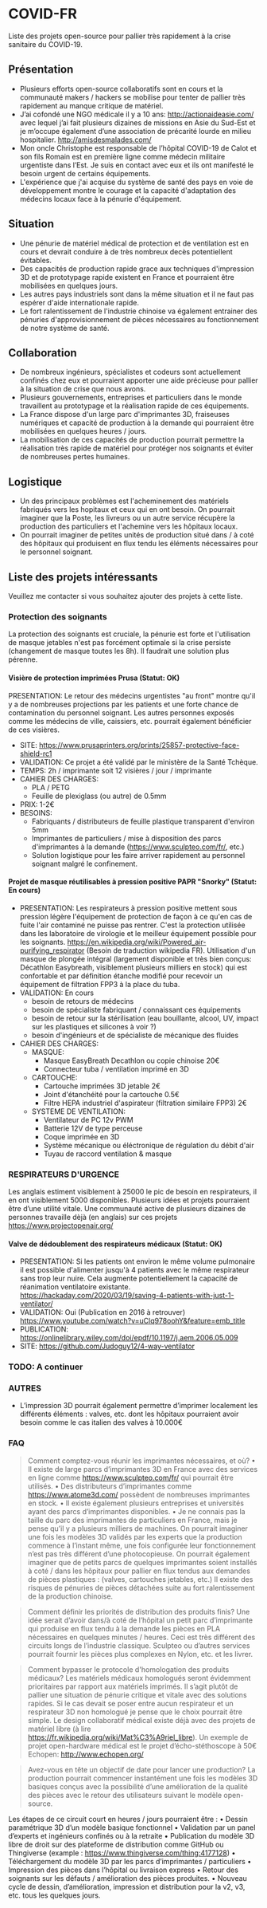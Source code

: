 # COVID-FR

Liste des projets open-source pour pallier très rapidement à la crise sanitaire du COVID-19.

## Présentation

- Plusieurs efforts open-source collaboratifs sont en cours et la communauté makers / hackers se mobilise pour tenter de pallier très rapidement au manque critique de matériel.
- J’ai cofondé une NGO médicale il y a 10 ans: <http://actionaideasie.com/> avec lequel j’ai fait plusieurs dizaines de missions en Asie du Sud-Est et je m’occupe également d’une association de précarité lourde en milieu hospitalier. <http://amisdesmalades.com/>
- Mon oncle Christophe est responsable de l’hôpital COVID-19 de Calot et son fils Romain est en première ligne comme médecin militaire urgentiste dans l’Est. Je suis en contact avec eux et ils ont manifesté le besoin urgent de certains équipements.
- L'expérience que j'ai acquise du système de santé des pays en voie de développement montre le courage et la capacité d'adaptation des médecins locaux face à la pénurie d'équipement.

## Situation

- Une pénurie de matériel médical de protection et de ventilation est en cours et devrait conduire à de très nombreux decès potentiellent évitables.
- Des capacités de production rapide grace aux techniques d'impression 3D et de prototypage rapide existent en France et pourraient être mobilisées en quelques jours.
- Les autres pays industriels sont dans la même situation et il ne faut pas espérer d'aide internationale rapide.
- Le fort ralentissement de l'industrie chinoise va également entrainer des pénuries d'approvisionnement de pièces nécessaires au fonctionnement de notre système de santé.

## Collaboration

- De nombreux ingénieurs, spécialistes et codeurs sont actuellement confinés chez eux et pourraient apporter une aide précieuse pour pallier à la situation de crise que nous avons.
- Plusieurs gouvernements, entreprises et particuliers dans le monde travaillent au prototypage et la réalisation rapide de ces équipements.
- La France dispose d'un large parc d'imprimantes 3D, fraiseuses numériques et capacité de production à la demande qui pourraient être mobilisées en quelques heures / jours.
- La mobilisation de ces capacités de production pourrait permettre la réalisation très rapide de matériel pour protéger nos soignants et éviter de nombreuses pertes humaines.

## Logistique

- Un des principaux problèmes est l'acheminement des matériels fabriqués vers les hopitaux et ceux qui en ont besoin. On pourrait imaginer que la Poste, les livreurs ou un autre service récupère la production des particuliers et l'achemine vers les hôpitaux locaux.
- On pourrait imaginer de petites unités de production situé dans / à coté des hôpitaux qui produisent en flux tendu les éléments nécessaires pour le personnel soignant.

## Liste des projets intéressants

Veuillez me contacter si vous souhaitez ajouter des projets à cette liste.

### Protection des soignants

La protection des soignants est cruciale, la pénurie est forte et l'utilisation de masque jetables n'est pas forcément optimale si la crise persiste (changement de masque toutes les 8h). Il faudrait une solution plus pérenne.

#### Visière de protection imprimées Prusa (Statut: OK)

PRESENTATION: Le retour des médecins urgentistes "au front" montre qu'il y a de nombreuses projections par les patients et une forte chance de contamination du personnel soignant. Les autres personnes exposés comme les médecins de ville, caissiers, etc. pourrait également bénéficier de ces visières.

- SITE: <https://www.prusaprinters.org/prints/25857-protective-face-shield-rc1>
- VALIDATION: Ce projet a été validé par le ministère de la Santé Tchèque.
- TEMPS: 2h / imprimante soit 12 visières / jour / imprimante
- CAHIER DES CHARGES:
  - PLA / PETG
  - Feuille de plexiglass (ou autre) de 0.5mm
- PRIX: 1-2€
- BESOINS:
  - Fabriquants / distributeurs de feuille plastique transparent d'environ 5mm
  - Imprimantes de particuliers / mise à disposition des parcs d'imprimantes à la demande (<https://www.sculpteo.com/fr/>, etc.)
  - Solution logistique pour les faire arriver rapidement au personnel soignant malgré le confinement.

#### Projet de masque réutilisables à pression positive PAPR "Snorky" (Statut: En cours)

- PRESENTATION: Les respirateurs à pression positive mettent sous pression légère l'équipement de protection de façon à ce qu'en cas de fuite l'air contaminé ne puisse pas rentrer. C'est la protection utilisée dans les laboratoire de virologie et le meilleur équipement possible pour les soignants. <https://en.wikipedia.org/wiki/Powered_air-purifying_respirator> (Besoin de traduction wikipedia FR). Utilisation d'un masque de plongée intégral (largement disponible et très bien conçus: Décathlon Easybreath, visiblement plusieurs milliers en stock) qui est confortable et par définition étanche modifié pour recevoir un équipement de filtration FPP3 à la place du tuba.
- VALIDATION: En cours
  - besoin de retours de médecins
  - besoin de spécialiste fabriquant / connaissant ces équipements
  - besoin de retour sur la stérilisation (eau bouillante, alcool, UV, impact sur les plastiques et silicones à voir ?)
  - besoin d'ingénieurs et de spécialiste de mécanique des fluides
- CAHIER DES CHARGES:
  - MASQUE:
    - Masque EasyBreath Decathlon ou copie chinoise 20€
    - Connecteur tuba / ventilation imprimé en 3D
  - CARTOUCHE:
    - Cartouche imprimées 3D jetable 2€
    - Joint d'étanchéité pour la cartouche 0.5€
    - Filtre HEPA industriel d'aspirateur (filtration similaire FPP3) 2€
  - SYSTEME DE VENTILATION:
    - Ventilateur de PC 12v PWM
    - Batterie 12V de type perceuse
    - Coque imprimée en 3D
    - Système mécanique ou éléctronique de régulation du débit d'air
    - Tuyau de raccord ventilation & masque

### RESPIRATEURS D'URGENCE

Les anglais estiment visiblement à 25000 le pic de besoin en respirateurs, il en ont visiblement 5000 disponibles. Plusieurs idées et projets pourraient être d’une utilité vitale.
Une communauté active de plusieurs dizaines de personnes travaille dèjà (en anglais) sur ces projets <https://www.projectopenair.org/>

#### Valve de dédoublement des respirateurs médicaux (Statut: OK)

- PRESENTATION: Si les patients ont environ le même volume pulmonaire il est possible d'alimenter jusqu'à 4 patients avec le même respirateur sans trop leur nuire. Cela augmente potentiellement la capacité de réanimation ventilatoire existante. <https://hackaday.com/2020/03/19/saving-4-patients-with-just-1-ventilator/>
- VALIDATION: Oui (Publication en 2016 à retrouver) <https://www.youtube.com/watch?v=uClq978oohY&feature=emb_title>
- PUBLICATION: <https://onlinelibrary.wiley.com/doi/epdf/10.1197/j.aem.2006.05.009>
- SITE: <https://github.com/Judoguy12/4-way-ventilator>

### TODO: A continuer

### AUTRES

- L’impression 3D pourrait également permettre d’imprimer localement les différents éléments : valves, etc. dont les hôpitaux pourraient avoir besoin comme le cas italien des valves à 10.000€ 

### FAQ

>	Comment comptez-vous réunir les imprimantes nécessaires, et où?
•	Il existe de large parcs d’imprimantes 3D en France avec des services en ligne comme https://www.sculpteo.com/fr/ qui pourrait être utilisés.
•	Des distributeurs d’imprimantes comme https://www.atome3d.com/ possèdent de nombreuses imprimantes en stock.
•	Il existe également plusieurs entreprises et universités ayant des parcs d’imprimantes disponibles.
•	Je ne connais pas la taille du parc des imprimantes de particuliers en France, mais je pense qu’il y a plusieurs milliers de machines.
On pourrait imaginer une fois les modèles 3D validés par les experts que la production commence à l’instant même, une fois configurée leur fonctionnement n’est pas très différent d’une photocopieuse.
On pourrait également imaginer que de petits parcs de quelques imprimantes soient installés à coté / dans les hôpitaux pour pallier en flux tendus aux demandes de pièces plastiques : (valves, cartouches jetables, etc.) Il existe des risques de pénuries de pièces détachées suite au fort ralentissement de la production chinoise.
 
>	Comment définir les priorités de distribution des produits finis?
Une idée serait d’avoir dans/à coté de l’hôpital un petit parc d’imprimante qui produise en flux tendu à la demande les pièces en PLA nécessaires en quelques minutes / heures. Ceci est très différent des circuits longs de l’industrie classique.
Sculpteo ou d’autres services pourrait fournir les pièces plus complexes en Nylon, etc. et les livrer.
 
>	Comment bypasser le protocole d'homologation des produits médicaux?
Les matériels médicaux homologués seront évidemment prioritaires par rapport aux matériels imprimés. Il s’agit plutôt de pallier une situation de pénurie critique et vitale avec des solutions rapides. 
Si le cas devait se poser entre aucun respirateur et un respirateur 3D non homologué je pense que le choix pourrait être simple.
Le design collaboratif médical existe déjà avec des projets de matériel libre (à lire https://fr.wikipedia.org/wiki/Mat%C3%A9riel_libre). Un exemple de projet open-hardware médical est le projet d’écho-stéthoscope à 50€ Echopen: http://www.echopen.org/
 
>	Avez-vous en tête un objectif de date pour lancer une production?
La production pourrait commencer instantément une fois les modèles 3D basiques conçus avec la possibilité d’une amélioration de la qualité des pièces avec le retour des utilisateurs suivant le modèle open-source.

Les étapes de ce circuit court en heures / jours pourraient être :
•	Dessin paramétrique 3D d’un modèle basique fonctionnel
•	Validation par un panel d’experts et ingénieurs confinés ou à la retraite
•	Publication du modèle 3D libre de droit sur des plateforme de distribution comme GitHub ou Thingiverse (example : https://www.thingiverse.com/thing:4177128)
•	Téléchargement du modèle 3D par les parcs d’imprimantes / particuliers 
•	Impression des pièces dans l’hôpital ou livraison express
•	Retour des soignants sur les défauts / amélioration des pièces produites.
•	Nouveau cycle de dessin, d’amélioration, impression et distribution pour la v2, v3, etc. tous les quelques jours.
